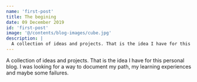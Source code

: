 ```yaml
---
name: 'first-post'
title: The begining
date: 09 December 2019
id: 'first-post'
image: '@/contents/blog-images/cube.jpg'
description: |
  A collection of ideas and projects. That is the idea I have for this personal blog. I was looking for a way to document my path, my learning experiences and maybe some failures.
---
```


A collection of ideas and projects. That is the idea I have for this personal blog. I was looking for a way to document my path, my learning experiences and maybe some failures.
